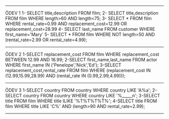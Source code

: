 ************
ÖDEV 1
1- SELECT title,description FROM film;
2- SELECT title,description FROM film WHERE length>60 AND length<75;
3- SELECT * FROM film WHERE rental_rate=0.99 AND replacement_cost=12.99 OR replacement_cost=28.99
4- SELECT last_name FROM customer WHERE first_name='Mary'
5- SELECT * FROM film WHERE NOT length>50 AND (rental_rate=2.99 OR rental_rate=4.99);
*****************************************************************************************

ÖDEV 2
1-SELECT replacement_cost FROM film WHERE replacement_cost BETWEEN 12.99 AND 16.99; 
2-SELECT first_name,last_name FROM actor WHERE first_name IN ('Penelope','Nick','Ed');
3-SELECT replacement_cost,rental_rate FROM film WHERE (replacement_cost IN (12.99,15.99,28.99) AND (rental_rate IN (0.99,2.99,4.99))); 
******************************************************************************************

ÖDEV 3
1-SELECT country FROM country WHERE country LIKE 'A%a';
2-SELECT country FROM country WHERE country LIKE '%_____n';
3-SELECT title FROM film WHERE title ILIKE '%T%T%T%T%';
4-SELECT title FROM film WHERE title LIKE 'C%' AND (length>90 AND rental_rate=2.99);
********************************************************************************************
